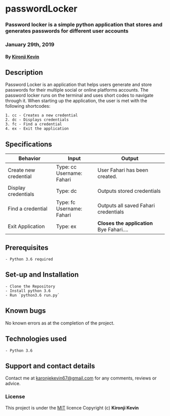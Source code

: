 # passwordLocker
### Password locker is a simple python application that stores and generates passwords for different user accounts
### January 29th, 2019
#### By **[Kironji Kevin](https://github.com/Fahari)**

## Description
Password Locker is an application that helps users generate and store passwords for their multiple social or online platforms accounts.
The password locker runs on the terminal and uses short codes to navigate through it.
When starting up the application, the user is met with the following shortcodes:

    1. cc - Creates a new credential
    2. dc - Displays credentials
    3. fc - Find a credential
    4. ex - Exit the application

## Specifications
| Behavior            | Input                         | Output                        |
| ------------------- | ----------------------------- | ----------------------------- |
| Create new credential | Type: cc <br>Username: Fahari| User Fahari has been created. |
| Display credentials | Type: dc | Outputs stored credentials |
| Find a credential | Type: fc <br>Username: Fahari | Outputs all saved Fahari credentials  |
| Exit Application | Type: ex | **Closes the application** <br>Bye Fahari.... |

## Prerequisites
    - Python 3.6 required

## Set-up and Installation
    - Clone the Repository
    - Install python 3.6
    - Run `python3.6 run.py`

## Known bugs
No known errors as at the completion of the project.

## Technologies used
    - Python 3.6

## Support and contact details
Contact me at karonjekevin67@gmail.com for any comments, reviews or advice.

### License
This project is under the [MIT](https://github.com/Fahari/passwordLocker/blob/master/LICENSE) licence
Copyright (c) **Kironji Kevin**

